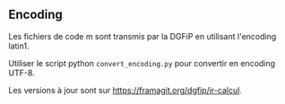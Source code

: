 
## Encoding

Les fichiers de code m sont transmis par la DGFiP en utilisant l'encoding latin1.

Utiliser le script python `convert_encoding.py` pour convertir en encoding UTF-8.

Les versions à jour sont sur https://framagit.org/dgfip/ir-calcul.

